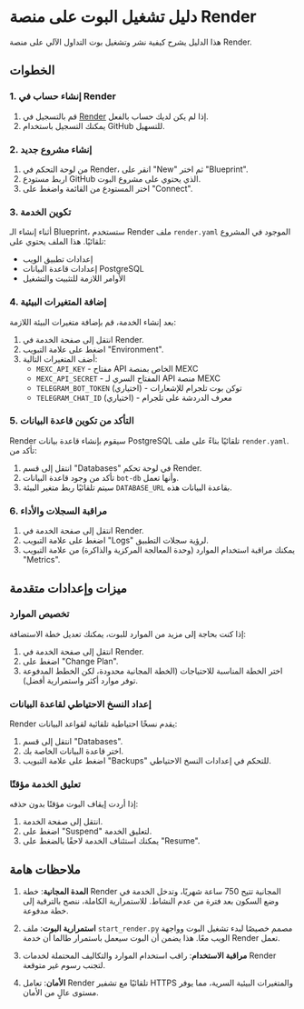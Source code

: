 # دليل تشغيل البوت على منصة Render

هذا الدليل يشرح كيفية نشر وتشغيل بوت التداول الآلي على منصة Render.

## الخطوات

### 1. إنشاء حساب في Render

1. قم بالتسجيل في [Render](https://render.com) إذا لم يكن لديك حساب بالفعل.
2. يمكنك التسجيل باستخدام GitHub للتسهيل.

### 2. إنشاء مشروع جديد

1. من لوحة التحكم في Render، انقر على "New" ثم اختر "Blueprint".
2. اربط مستودع GitHub الذي يحتوي على مشروع البوت.
3. اختر المستودع من القائمة واضغط على "Connect".

### 3. تكوين الخدمة

أثناء إنشاء الـ Blueprint، ستستخدم Render ملف `render.yaml` الموجود في المشروع تلقائيًا. هذا الملف يحتوي على:

- إعدادات تطبيق الويب
- إعدادات قاعدة البيانات PostgreSQL
- الأوامر اللازمة للتثبيت والتشغيل

### 4. إضافة المتغيرات البيئية

بعد إنشاء الخدمة، قم بإضافة متغيرات البيئة اللازمة:

1. انتقل إلى صفحة الخدمة في Render.
2. اضغط على علامة التبويب "Environment".
3. أضف المتغيرات التالية:
   - `MEXC_API_KEY` - مفتاح API الخاص بمنصة MEXC
   - `MEXC_API_SECRET` - المفتاح السري لـ API منصة MEXC
   - `TELEGRAM_BOT_TOKEN` (اختياري) - توكن بوت تلجرام للإشعارات
   - `TELEGRAM_CHAT_ID` (اختياري) - معرف الدردشة على تلجرام

### 5. التأكد من تكوين قاعدة البيانات

Render سيقوم بإنشاء قاعدة بيانات PostgreSQL تلقائيًا بناءً على ملف `render.yaml`. تأكد من:

1. انتقل إلى قسم "Databases" في لوحة تحكم Render.
2. تأكد من وجود قاعدة البيانات `bot-db` وأنها تعمل.
3. سيتم تلقائيًا ربط متغير البيئة `DATABASE_URL` بقاعدة البيانات هذه.

### 6. مراقبة السجلات والأداء

1. انتقل إلى صفحة الخدمة في Render.
2. اضغط على علامة التبويب "Logs" لرؤية سجلات التطبيق.
3. يمكنك مراقبة استخدام الموارد (وحدة المعالجة المركزية والذاكرة) من علامة التبويب "Metrics".

## ميزات وإعدادات متقدمة

### تخصيص الموارد

إذا كنت بحاجة إلى مزيد من الموارد للبوت، يمكنك تعديل خطة الاستضافة:

1. انتقل إلى صفحة الخدمة في Render.
2. اضغط على "Change Plan".
3. اختر الخطة المناسبة للاحتياجات (الخطة المجانية محدودة، لكن الخطط المدفوعة توفر موارد أكثر واستمرارية أفضل).

### إعداد النسخ الاحتياطي لقاعدة البيانات

Render يقدم نسخًا احتياطية تلقائية لقواعد البيانات:

1. انتقل إلى قسم "Databases".
2. اختر قاعدة البيانات الخاصة بك.
3. اضغط على علامة التبويب "Backups" للتحكم في إعدادات النسخ الاحتياطي.

### تعليق الخدمة مؤقتًا

إذا أردت إيقاف البوت مؤقتًا بدون حذفه:

1. انتقل إلى صفحة الخدمة.
2. اضغط على "Suspend" لتعليق الخدمة.
3. يمكنك استئناف الخدمة لاحقًا بالضغط على "Resume".

## ملاحظات هامة

1. **المدة المجانية**: خطة Render المجانية تتيح 750 ساعة شهريًا، وتدخل الخدمة في وضع السكون بعد فترة من عدم النشاط. للاستمرارية الكاملة، ننصح بالترقية إلى خطة مدفوعة.

2. **استمرارية البوت**: ملف `start_render.py` مصمم خصيصًا لبدء تشغيل البوت وواجهة الويب معًا. هذا يضمن أن البوت سيعمل باستمرار طالما أن خدمة Render تعمل.

3. **مراقبة الاستخدام**: راقب استخدام الموارد والتكاليف المحتملة لخدمات Render لتجنب رسوم غير متوقعة.

4. **الأمان**: تعامل Render تلقائيًا مع تشفير HTTPS والمتغيرات البيئية السرية، مما يوفر مستوى عالٍ من الأمان.